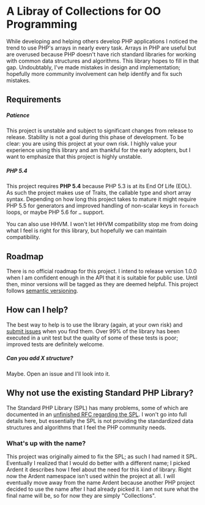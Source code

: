 # A Libray of Collections for OO Programming

While developing and helping others develop PHP applications I noticed the trend to use PHP's arrays in nearly every task. Arrays in PHP are useful but are overused because PHP doesn't have rich standard libraries for working with common data structures and algorithms. This library hopes to fill in that gap. Undoubtably, I've made mistakes in design and implementation; hopefully more community involvement can help identify and fix such mistakes.

## Requirements

##### Patience
This project is unstable and subject to significant changes from release to release. Stability is not a goal during this phase of development. To be clear: you are using this project at your own risk. I highly value your experience using this library and am thankful for the early adopters, but I want to emphasize that this project is highly unstable.

##### PHP 5.4
This project requires **PHP 5.4** because PHP 5.3 is at its End Of Life (EOL). As such the project makes use of Traits, the callable type and short array syntax. Depending on how long this project takes to mature it might require PHP 5.5 for generators and improved handling of non-scalar keys in `foreach` loops, or maybe PHP 5.6 for `…` support.

You can also use HHVM. I won't let HHVM compatibility stop me from doing what I feel is right for this library, but hopefully we can maintain compatibility.

## Roadmap

There is no official roadmap for this project. I intend to release version 1.0.0 when I am confident enough in the API that it is suitable for public use. Until then, minor versions will be tagged as they are deemed helpful. This project follows [semantic versioning](http://semver.org).

## How can I help?

The best way to help is to use the library (again, at your own risk) and [submit issues](https://github.com/morrisonlevi/Ardent/issues) when you find them. Over 99% of the library has been executed in a unit test but the quality of some of these tests is poor; improved tests are definitely welcome.

##### Can you add X structure?

Maybe. Open an issue and I'll look into it. 

## Why not use the existing Standard PHP Library?

The Standard PHP Library (SPL) has many problems, some of which are documented in an [unfinished RFC regarding the SPL](https://wiki.php.net/rfc/spl-improvements). I won't go into full details here, but essentially the SPL is not providing the standardized data structures and algorithms that I feel the PHP community needs.

### What's up with the name?

This project was originally aimed to fix the SPL; as such I had named it SPL. Eventually I realized that I would do better with a different name; I picked Ardent it describes how I feel about the need for this kind of library. Right now the Ardent namespace isn't used within the project at all. I will eventually move away from the name Ardent because another PHP project decided to use the name after I had already picked it. I am not sure what the final name will be, so for now they are simply "Collections".
